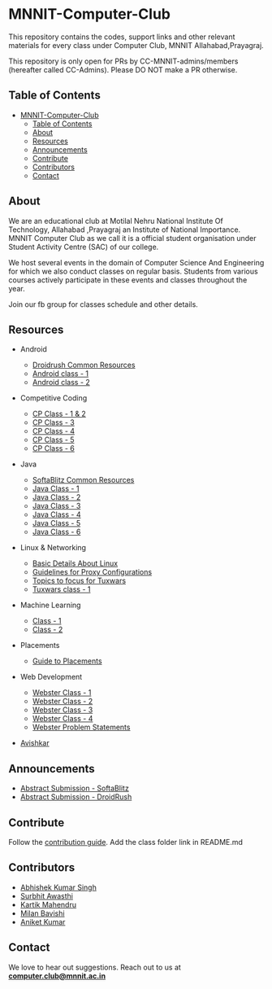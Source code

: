 <head>
    <meta property='og:image' content='{{site.url}}/{{page.image}}'/>
    <meta property='og:type' content='website' />
</head>

# MNNIT-Computer-Club

This repository contains the codes, support links and other relevant materials for every class under Computer Club, MNNIT Allahabad,Prayagraj.

This repository is only open for PRs by CC-MNNIT-admins/members (hereafter called CC-Admins). Please DO NOT make a PR otherwise.


## Table of Contents

- [MNNIT-Computer-Club](#mnnit-computer-club)
  - [Table of Contents](#table-of-contents)
  - [About](#about)
  - [Resources](#resources)
  - [Announcements](#announcements)
  - [Contribute](#contribute)
  - [Contributors](#contributors)
  - [Contact](#contact)

## About

We are an educational club at Motilal Nehru National Institute Of Technology, Allahabad ,Prayagraj an Institute of National Importance. MNNIT Computer Club as we call it is a official student organisation under Student Activity Centre (SAC) of our college.

We host several events in the domain of Computer Science And Engineering for which we also conduct classes on regular basis. Students from various courses actively participate in these events and classes throughout the year.

Join our fb group for classes schedule and other details.

## Resources

- Android
	- [Droidrush Common Resources](Android/)
	- [Android class - 1](Android/2019_08_25-Android-Class-1)
	- [Android class - 2](Android/2019_08_29-Android-Class-2)

- Competitive Coding
  - [CP Class - 1 & 2](Competitive_Coding/2019_08_24_CP-Class-1&2)
  - [CP Class - 3](Competitive_Coding/2019_08_26_CP-Class-3)
  - [CP Class - 4](Competitive_Coding/2019_09_01_CP-Class-4)
  - [CP Class - 5](Competitive_Coding/2019_09_10_CP-Class-5)
  - [CP Class - 6](Competitive_Coding/2019_09_12_CP-Class-6)

- Java
	- [SoftaBlitz Common Resources](Java/Softablitz)
	- [Java Class - 1](Java/2019_08_20_Java-Class-1)
    - [Java Class - 2](Java/2019_08_23_Java-Class-2)
    - [Java Class - 3](Java/2019_08_28_Java-Class-3)
    - [Java Class - 4](Java/2019_08_30_Java-Class-4)
    - [Java Class - 5](Java/2019_09_03_Java-Class-5)
    - [Java Class - 6](Java/2019_09_07_Java-Class-6)

- Linux & Networking
    - [Basic Details About Linux](Linux/basic_linux_guidelines.pdf)
    - [Guidelines for Proxy Configurations](Linux/basic_proxy_instructions.md)
    - [Topics to focus for Tuxwars](Linux/tux_syllabus.md)
    - [Tuxwars class - 1](Linux/2019_09_06_TuxWars-Class-1)

- Machine Learning
    - [Class - 1](https://github.com/CC-MNNIT/2019-20-Classes/tree/master/Machine%20Learning/22-08-2019_Class1)
    - [Class - 2](https://github.com/CC-MNNIT/2019-20-Classes/tree/master/Machine%20Learning/27-08-2019_Class2)

- Placements
	- [Guide to Placements](Placements)

- Web Development
    - [Webster Class - 1](WebDev/2019_08_21_Webster-Class-1)
    - [Webster Class - 2](WebDev/2019_08_24_Webster-Class-2)
    - [Webster Class - 3](WebDev/2019_08_29_Webster-Class-3)
    - [Webster Class - 4](WebDev/2019_09_02_Webster-Class-4)
    - [Webster Problem Statements](WebDev/Webster-Problem-Statements)
- [Avishkar](Avishkar/README.md)

## Announcements

- [Abstract Submission - SoftaBlitz](https://forms.gle/defwVko9NCTVtNDt6)
- [Abstract Submission - DroidRush](https://docs.google.com/forms/d/e/1FAIpQLSeEQa_SMhcKIurQtxr8g8RFY2TGwPbklbYSiq3T1MmXYQl0KA/viewform)


## Contribute

Follow the [contribution guide](https://github.com/CC-MNNIT/2019-20-Classes/blob/master/.github/CONTRIBUTING.md). Add the class folder link in README.md

## Contributors

* [Abhishek Kumar Singh](https://github.com/Abhishek1103)
* [Surbhit Awasthi](https://github.com/surbhitawasthi)
* [Kartik Mahendru](https://github.com/kartikMahendru)
* [Milan Bavishi](https://github.com/jarvisdev)
* [Aniket Kumar](https://github.com/aniket468)

## Contact

We love to hear out suggestions. Reach out to us at <strong>computer.club@mnnit.ac.in</strong>
